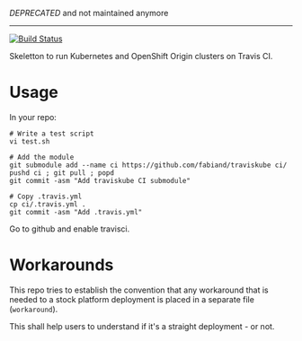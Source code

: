 
*DEPRECATED* and not maintained anymore

---

[![Build Status](https://travis-ci.com/fabiand/traviskube.svg?branch=master)](https://travis-ci.com/fabiand/traviskube)

Skeletton to run Kubernetes and OpenShift Origin clusters on Travis CI.

# Usage

In your repo:

```
# Write a test script
vi test.sh

# Add the module
git submodule add --name ci https://github.com/fabiand/traviskube ci/
pushd ci ; git pull ; popd
git commit -asm "Add traviskube CI submodule"

# Copy .travis.yml
cp ci/.travis.yml .
git commit -asm "Add .travis.yml"
```

Go to github and enable travisci.

# Workarounds

This repo tries to establish the convention that any workaround that is needed
to a stock platform deployment is placed in a separate file (`workaround`).

This shall help users to understand if it's a straight deployment - or not.

